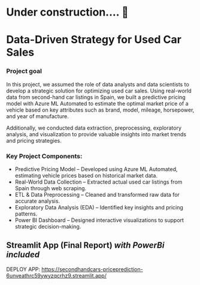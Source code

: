 # Under construction.... 🚧 

#  Data-Driven Strategy for Used Car Sales

### Project goal 
In this project, we assumed the role of data analysts and data scientists to develop a strategic solution for optimizing used car sales. Using real-world data from second-hand car listings in Spain, we built a predictive pricing model with Azure ML Automated to estimate the optimal market price of a vehicle based on key attributes such as brand, model, mileage, horsepower, and year of manufacture.

Additionally, we conducted data extraction, preprocessing, exploratory analysis, and visualization to provide valuable insights into market trends and pricing strategies.


### Key Project Components:
- Predictive Pricing Model – Developed using Azure ML Automated, estimating vehicle prices based on historical market data.
- Real-World Data Collection – Extracted actual used car listings from Spain through web scraping.
- ETL & Data Preprocessing – Cleaned and transformed raw data for accurate analysis.
- Exploratory Data Analysis (EDA) – Identified key insights and pricing patterns.
- Power BI Dashboard – Designed interactive visualizations to support strategic decision-making.


## Streamlit App (Final Report) ***with PowerBi included***
DEPLOY APP: https://secondhandcars-priceprediction-6unveathrc59ywyzqcrhz9.streamlit.app/
